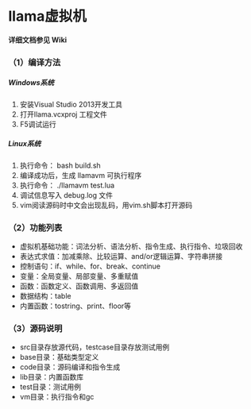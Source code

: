 # llama虚拟机

**详细文档参见 Wiki**

### （1）编译方法
##### Windows系统
1. 安装Visual Studio 2013开发工具
2. 打开llama.vcxproj 工程文件
3. F5调试运行

##### Linux系统
1. 执行命令： bash build.sh
2. 编译成功后，生成 llamavm 可执行程序
3. 执行命令： ./llamavm test.lua
4. 调试信息写入 debug.log 文件
5. vim阅读源码时中文会出现乱码，用vim.sh脚本打开源码

### （2）功能列表
- 虚拟机基础功能：词法分析、语法分析、指令生成、执行指令、垃圾回收
- 表达式求值：加减乘除、比较运算、and/or逻辑运算、字符串拼接
- 控制语句：if、while、for、break、continue
- 变量：全局变量、局部变量、多重赋值
- 函数：函数定义、函数调用、多返回值
- 数据结构：table
- 内置函数：tostring、print、floor等

### （3）源码说明
- src目录存放源代码，testcase目录存放测试用例
- base目录：基础类型定义
- code目录：源码编译和指令生成
- lib目录：内置函数库
- test目录：测试用例
- vm目录：执行指令和gc

